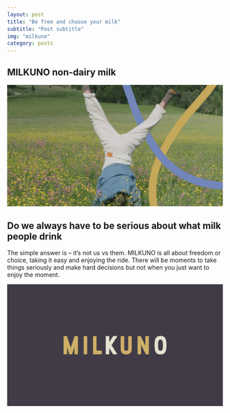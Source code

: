 ```yaml
---
layout: post
title: "Be free and choose your milk"
subtitle: "Post subtitle"
img: "milkuno"
category: posts
---
```



## MILKUNO non-dairy milk

<img src="/img/milkuno-1.jpg" class="content-img-full" />

## Do we always have to be serious about what milk people drink

<span class="half-content">The simple answer is – it’s not us vs them. 
MILKUNO is all about freedom or choice, taking it easy and enjoying the ride. 
There will be moments to take things seriously and make hard decisions but not when you just want to enjoy the moment.

<img src="/img/milkuno-logo.gif" class="content-img-full" />

